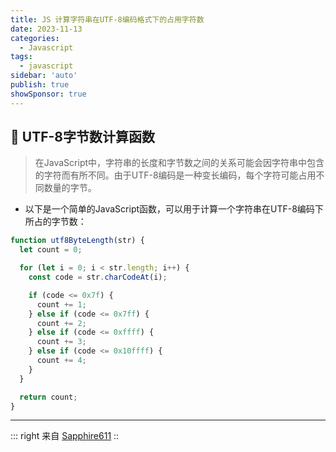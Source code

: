 ```yaml
---
title: JS 计算字符串在UTF-8编码格式下的占用字符数
date: 2023-11-13
categories:
  - Javascript
tags:
  - javascript
sidebar: 'auto'
publish: true
showSponsor: true
---
```


## 👋 UTF-8字节数计算函数

> 在JavaScript中，字符串的长度和字节数之间的关系可能会因字符串中包含的字符而有所不同。由于UTF-8编码是一种变长编码，每个字符可能占用不同数量的字节。

- 以下是一个简单的JavaScript函数，可以用于计算一个字符串在UTF-8编码下所占的字节数：

```js
function utf8ByteLength(str) {
  let count = 0;

  for (let i = 0; i < str.length; i++) {
    const code = str.charCodeAt(i);

    if (code <= 0x7f) {
      count += 1;
    } else if (code <= 0x7ff) {
      count += 2;
    } else if (code <= 0xffff) {
      count += 3;
    } else if (code <= 0x10ffff) {
      count += 4;
    }
  }

  return count;
}
```

---

::: right
来自 [Sapphire611](http://sapphire611.github.io)
::
